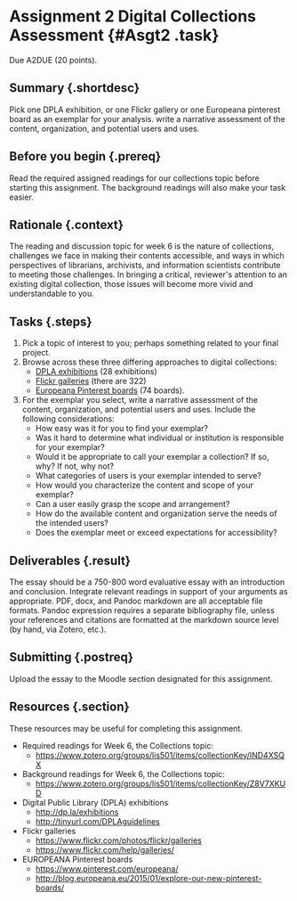 # Assignment 2 Digital Collections Assessment {#Asgt2 .task}
Due A2DUE (20 points).

## Summary {.shortdesc}

Pick one DPLA exhibition, or one Flickr gallery or one 
Europeana pinterest board as an exemplar for your analysis.
write a narrative assessment of the content, 
organization, and potential users and uses.

## Before you begin {.prereq}

Read the required assigned readings for our collections topic before starting this assignment.
The background readings will also make your task easier.

## Rationale {.context}

The reading and discussion topic for week 6 is the nature of collections, challenges we face in making
their contents accessible, and ways in which perspectives of librarians, archivists, and information
scientists contribute to meeting those challenges. In bringing a critical, reviewer's attention to an 
existing digital collection, those issues will become more vivid and understandable to you.

## Tasks {.steps}  

 1. Pick a topic of interest to you; perhaps something related to your final project. 
 2. Browse across these three differing approaches to digital collections:
    - [DPLA exhibitions](http://dp.la/exhibitions) (28 exhibitions) 
    - [Flickr galleries](https://www.flickr.com/photos/flickr/galleries) (there are 322) 
    - [Europeana Pinterest boards](https://www.pinterest.com/europeana/) (74 boards).
 3. For the exemplar you select, write a narrative assessment of the content, 
    organization, and potential users and uses. Include the following considerations:
    - How easy was it for you to find your exemplar? 
    - Was it hard to determine what individual or institution is responsible for your exemplar?
    - Would it be appropriate to call your exemplar a collection? If so, why? If not, why not?
    - What categories of users is your exemplar intended to serve?
    - How would you characterize the content and scope of your exemplar? 
    - Can a user easily grasp the scope and arrangement? 
    - How do the available content and organization serve the needs of the intended users? 
    - Does the exemplar meet or exceed expectations for accessibility?

## Deliverables {.result}

The essay should be a 750-800 word evaluative essay with an introduction and 
conclusion. Integrate relevant readings in support of your arguments as appropriate.
PDF, docx, and Pandoc markdown are all acceptable file formats. Pandoc 
expression requires a separate bibliography file, unless your references 
and citations are formatted at the markdown source level 
(by hand, via Zotero, etc.).

## Submitting {.postreq}
Upload the essay to the Moodle section designated for this assignment. 
			
## Resources {.section}

These resources may be useful for completing this assignment.

- Required readings for Week 6, the Collections topic:
     - <https://www.zotero.org/groups/lis501/items/collectionKey/IND4XSQX>
- Background readings for Week 6, the Collections topic:
     - <https://www.zotero.org/groups/lis501/items/collectionKey/Z8V7XKUD>   
- Digital Public Library (DPLA) exhibitions
     - <http://dp.la/exhibitions>
     - <http://tinyurl.com/DPLAguidelines>
- Flickr galleries
     - <https://www.flickr.com/photos/flickr/galleries>
     - <https://www.flickr.com/help/galleries/>
- EUROPEANA Pinterest boards
     - <https://www.pinterest.com/europeana/>
     - <http://blog.europeana.eu/2015/01/explore-our-new-pinterest-boards/>

